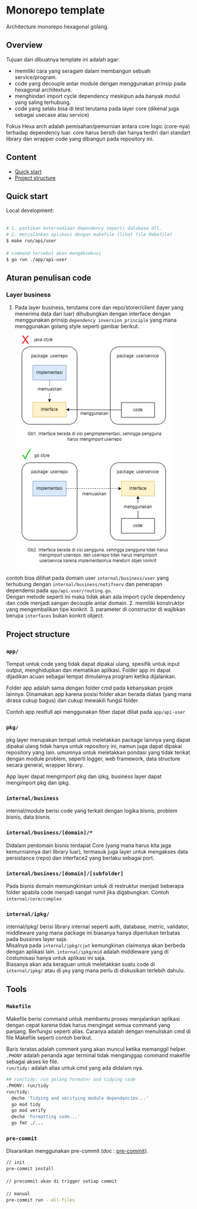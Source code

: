 # Monorepo template

Architecture monorepo hexagonal golang.


## Overview

Tujuan dari dibuatnya template ini adalah agar:  

- memiliki cara yang seragam dalam membangun sebuah service/program.  
- code yang decouple antar module dengan menggunakan prinsip pada hexagonal architexture.
- menghindari import cycle dependency meskipun ada banyak modul yang saling terhubung.
- code yang selalu bisa di test terutama pada layer core (dikenal juga sebagai usecase atau service)  

Fokus Hexa arch adalah pemisahan/pemurnian antara core logic (core-nya) terhadap dependency luar. core harus bersih dan hanya terdiri dari standart library dan wrapper code yang dibangun pada repository ini.  

## Content

- [Quick start](#quick-start)
- [Project structure](#project-structure)

## Quick start

Local development:  

```sh

# 1. pastikan ketersediaan dependency seperti database dll.
# 2. menjalankan aplikasi dengan makefile (lihat file Makefile)
$ make run/api/user

# command tersebut akan mengeksekusi
$ go run ./app/api-user

```  

## Aturan penulisan code

### Layer business

1. Pada layer business, terutama core dan repo/storer/client (layer yang menerima data dari luar) dihubungkan dengan interface dengan menggunakan prinsip `dependency inversion principle` yang mana menggunakan golang style seperti gambar berikut.  
![interface](docs/interface.png)  

contoh bisa dilihat pada domain user `internal/business/user` yang terhubung dengan `internal/business/notifserv` dan penerapan dependensi pada `app/api-user/routing.go`.  
Dengan metode seperti ini maka tidak akan ada import cycle dependency dan code menjadi sangan decouple antar domain.
2. memiliki konstruktor yang mengembalikan tipe konkrit.
3. parameter di constructor di wajibkan berupa `interfaces` bukan konkrit object.


## Project structure

### `app/`

Tempat untuk code yang tidak dapat dipakai ulang, spesifik untuk input output, menghidupkan dan mematikan aplikasi. Folder app ini dapat dijadikan acuan sebagai tempat dimulainya program ketika dijalankan.

Folder app adalah sama dengan folder cmd pada kebanyakan projek lainnya. Dinamakan app karena posisi folder akan berada diatas (yang mana dirasa cukup bagus) dan cukup mewakili fungsi folder.  

Contoh app restfull api menggunakan fiber dapat diliat pada `app/api-user` 


### `pkg/`

pkg layer merupakan tempat untuk meletakkan package lainnya yang dapat dipakai ulang tidak hanya untuk repository ini, namun juga dapat dipakai repository yang lain.
umumnya untuk meletakkan pondasi yang tidak terikat dengan module problem, seperti logger, web framework, data structure secara general, wrapper library.

App layer dapat mengimport pkg dan ipkg, business layer dapat mengimport pkg dan ipkg.

### `internal/business`

internal/module berisi code yang terkait dengan logika bisnis, problem bisnis, data bisnis.

### `internal/business/[domain]/*`

Didalam perdomain bisnis terdapat Core (yang mana harus kita jaga kemurniannya dari library luar), termasuk juga layer untuk mengakses data persistance (repo) dan interface2 yang berlaku sebagai port.  

### `internal/business/[domain]/[subfolder]`

Pada bisnis domain memungkinkan untuk di restruktur menjadi beberapa folder apabila code menjadi sangat rumit jika digabungkan. Contoh `internal/core/complex`

### `internal/ipkg/`

internal/ipkg/ berisi library internal seperti auth, database, metric, validator, middleware yang mana package ini biasanya hanya diperlukan terbatas pada bussines layer saja.  
Misalnya pada `internal/ipkg/cjwt` kemungkinan claimsnya akan berbeda dengan aplikasi lain. `internal/ipkg/mid` adalah middleware yang di costumisasi hanya untuk aplikasi ini saja.  
Biasanya akan ada keraguan untuk meletakkan suatu code di `internal/ipkg/` atau di `pkg` yang mana perlu di diskusikan terlebih dahulu.

## Tools

### `Makefile`

Makefile berisi command untuk membantu proses menjalankan aplikasi dengan cepat karena tidak harus mengingat semua command yang panjang. Berfungsi seperti alias. Caranya adalah dengan menuliskan cmd di file Makefile seperti contoh berikut.

Baris teratas adalah comment yang akan muncul ketika memanggil helper.  
`.PHONY` adalah penanda agar terminal tidak menganggap command makefile sebagai akses ke file.  
`run/tidy:` adalah alias untuk cmd yang ada didalam nya.

```sh
## run/tidy: run golang formater and tidying code
.PHONY: run/tidy
run/tidy:
  @echo 'Tidying and verifying module dependencies...'
  go mod tidy
  go mod verify
  @echo 'Formatting code...'
  go fmt ./...
```

### `pre-commit`

Disarankan menggunakan pre-commit (doc : [pre-commit]("https://pre-commit.com/")).  

  ```bash
  // init
  pre-commit install

  // precommit akan di trigger setiap commit

  // manual
  pre-commit run --all-files

  ```
